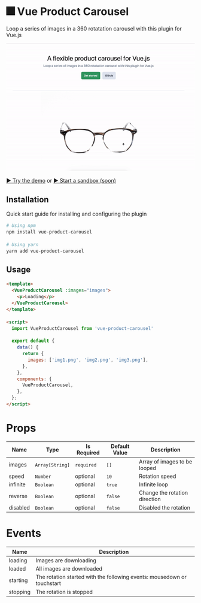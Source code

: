 # 🎆 Vue Product Carousel

Loop a series of images in a 360 rotatation carousel with this plugin for Vue.js

![Demo Screenshot](./public/demo-screenshot.gif)

[▶️ Try the demo](https://deviznet.github.io/vue-product-carousel/) or
[▶️ Start a sandbox (soon)]()

## Installation
Quick start guide for installing and configuring the plugin

```sh
# Using npm
npm install vue-product-carousel

# Using yarn
yarn add vue-product-carousel
```

## Usage

```html
<template>
  <VueProductCarousel :images="images">
    <p>Loading</p>
  </VueProductCarousel>
</template>

<script>
  import VueProductCarousel from 'vue-product-carousel'

  export default {
    data() {
      return {
        images: ['img1.png', 'img2.png', 'img3.png'],
      },
    },
    components: {
      VueProductCarousel,
    },
  };
</script>

```

# Props

| Name | Type | Is Required | Default Value | Description |
|-|-|-|-|-|
| images | `Array[String]` | `required` | `[]` | Array of images to be looped|
| speed | `Number` | optional | `10` | Rotation speed |
| infinite | `Boolean` | optional | `true` | Infinite loop |
| reverse | `Boolean` | optional | `false` | Change the rotation direction |
| disabled | `Boolean` | optional | `false` | Disabled the rotation |

# Events

| Name | Description |
|-|-|
| loading | Images are downloading |
| loaded | All images are downloaded |
| starting | The rotation started with the following events: mousedown or touchstart |
| stopping | The rotation is stopped |
